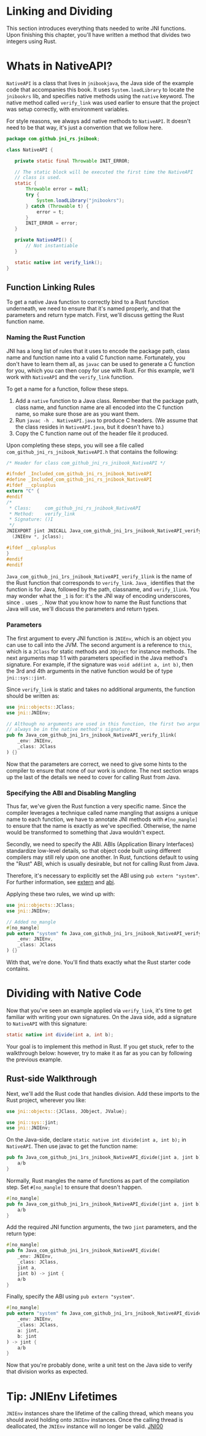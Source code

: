 # Linking and Dividing

This section introduces everything thats needed to write JNI functions. Upon
finishing this chapter, you'll have written a method that divides two integers
using Rust.

# Whats in NativeAPI?

`NativeAPI` is a class that lives in `jnibookjava`, the Java side of the example
code that accompanies this book. It uses `System.loadLibrary` to locate the
`jnibookrs` lib, and specifies native methods using the `native` keyword. The
native method called `verify_link` was used earlier to ensure that the project
was setup correctly, with environment variables.

For style reasons, we always add native methods to `NativeAPI`. It doesn't need
to be that way, it's just a convention that we follow here.

```java
package com.github.jni_rs.jnibook;

class NativeAPI {

   private static final Throwable INIT_ERROR;

   // The static block will be executed the first time the NativeAPI
   // class is used.
   static {
       Throwable error = null;
       try {
           System.loadLibrary("jnibookrs");
       } catch (Throwable t) {
           error = t;
       }
       INIT_ERROR = error;
   }

   private NativeAPI() {
       // Not instantiable
   }

   static native int verify_link();
}
```

## Function Linking Rules
To get a native Java function to correctly bind to a Rust function underneath,
we need to ensure that it's named properly, and that the parameters and return
type match. First, we'll discuss getting the Rust function name.

### Naming the Rust Function
JNI has a long list of rules that it uses to encode the package path, class name
and function name into a valid C function name. Fortunately, you don't have to
learn them all, as `javac` can be used to generate a C function for you, which
you can then copy for use with Rust. For this example, we'll work with
`NativeAPI` and the `verify_link` function.

To get a name for a function, follow these steps.

1. Add a `native` function to a Java class. Remember that the package path,
   class name, and function name are all encoded into the C function name, so
   make sure those are as you want them. 
2. Run `javac -h . NativeAPI.java` to produce C headers. (We assume that the
   class resides in `NativeAPI.java`, but it doesn't have to.)
3. Copy the C function name out of the header file it produced.

Upon completing these steps, you will see a file called
`com_github_jni_rs_jnibook_NativeAPI.h` that contains the following:

```c
/* Header for class com_github_jni_rs_jnibook_NativeAPI */

#ifndef _Included_com_github_jni_rs_jnibook_NativeAPI
#define _Included_com_github_jni_rs_jnibook_NativeAPI
#ifdef __cplusplus
extern "C" {
#endif
/*
 * Class:     com_github_jni_rs_jnibook_NativeAPI
 * Method:    verify_link
 * Signature: ()I
 */
JNIEXPORT jint JNICALL Java_com_github_jni_1rs_jnibook_NativeAPI_verify_1link
  (JNIEnv *, jclass);

#ifdef __cplusplus
}
#endif
#endif
```

`Java_com_github_jni_1rs_jnibook_NativeAPI_verify_1link` is the name of the Rust
function that corresponds to `verify_link`. `Java_` identifies that the function
is for Java, followed by the path, classname, and `verify_1link`. You may wonder
what the `_1` is for: it's the JNI way of encoding underscores, since `.` uses
`_`. Now that you know how to name the Rust functions that Java will use, we'll
discuss the parameters and return types.

### Parameters
The first argument to every JNI function is `JNIEnv`, which is an object you can
use to call into the JVM. The second argument is a reference to `this`, which is
a `JClass` for static methods and `JObject` for instance methods. The next
arguments map 1:1 with parameters specified in the Java method's signature. For
example, if the signature was `void add(int a, int b)`, then the 3rd and 4th
arguments in the native function would be of type `jni::sys::jint`.

Since `verify_link` is static and takes no additional arguments, the function
should be written as:

```rust
use jni::objects::JClass;
use jni::JNIEnv;

// Although no arguments are used in this function, the first two arguments must
// always be in the native method's signature.
pub fn Java_com_github_jni_1rs_jnibook_NativeAPI_verify_1link(
    _env: JNIEnv,
    _class: JClass
) {}
```

Now that the parameters are correct, we need to give some hints to the compiler
to ensure that none of our work is undone. The next section wraps up the last of
the details we need to cover for calling Rust from Java.

### Specifying the ABI and Disabling Mangling
Thus far, we've given the Rust function a very specific name. Since the compiler
leverages a technique called name mangling that assigns a unique name to each
function, we have to annotate JNI methods with `#[no_mangle]` to ensure that the
name is exactly as we've specified. Otherwise, the name would be transformed to
something that Java wouldn't expect.

Secondly, we need to specify the ABI. ABIs (Application Binary Interfaces)
standardize low-level details, so that object code built using different
compilers may still rely upon one another. In Rust, functions default to using
the "Rust" ABI, which is usually desirable, but not for calling Rust from Java.

Therefore, it's necessary to explicitly set the ABI using `pub extern "system"`.
For further information, see
[extern](https://doc.rust-lang.org/std/keyword.extern.html) and
[abi](https://doc.rust-lang.org/beta/reference/items/external-blocks.html#abi).

Applying these two rules, we wind up with:

```rust
use jni::objects::JClass;
use jni::JNIEnv;

// Added no_mangle
#[no_mangle]
pub extern "system" fn Java_com_github_jni_1rs_jnibook_NativeAPI_verify_1link(
    _env: JNIEnv,
    _class: JClass
) {}
```

With that, we're done. You'll find thats exactly what the Rust starter code
contains.

# Dividing with Native Code

Now that you've seen an example applied via `verify_link`, it's time to get
familiar with writing your own signatures. On the Java side, add a signature to
`NativeAPI` with this signature:

```java 
static native int divide(int a, int b);
```

Your goal is to implement this method in Rust. If you get stuck, refer to the
walkthrough below: however, try to make it as far as you can by following the
previous example.

## Rust-side Walkthrough

Next, we'll add the Rust code that handles division. Add these imports to the
Rust project, wherever you like:

```rust
use jni::objects::{JClass, JObject, JValue};

use jni::sys::jint;
use jni::JNIEnv;
```

On the Java-side, declare `static native int divide(int a, int b);` in
`NativeAPI`. Then use javac to get the function name:

```rust
pub fn Java_com_github_jni_1rs_jnibook_NativeAPI_divide(jint a, jint b) -> jint {
    a/b
}
```

Normally, Rust mangles the name of functions as part of the compilation step.
Set `#[no_mangle]` to ensure that doesn't happen.

```rust
#[no_mangle]
pub fn Java_com_github_jni_1rs_jnibook_NativeAPI_divide(jint a, jint b) -> jint {
    a/b
}
```

Add the required JNI function arguments, the two `jint` parameters, and the
return type:

```rust
#[no_mangle]
pub fn Java_com_github_jni_1rs_jnibook_NativeAPI_divide(
    _env: JNIEnv,
    _class: JClass,
    jint a, 
    jint b) -> jint {
    a/b
}
```

Finally, specify the ABI using `pub extern "system"`.

```rust
#[no_mangle] 
pub extern "system" fn Java_com_github_jni_1rs_jnibook_NativeAPI_divide(
    _env: JNIEnv,
    _class: JClass,
    a: jint,
    b: jint
) -> jint {
    a/b
}
```

Now that you're probably done, write a unit test on the Java side to verify that
division works as expected.

# Tip: JNIEnv Lifetimes

`JNIEnv` instances share the lifetime of the calling thread, which means you
should avoid holding onto `JNIEnv` instances. Once the calling thread is
deallocated, the `JNIEnv` instance will no longer be valid. [JNI00]

[JNI00]: https://docs.oracle.com/en/java/javase/11/docs/specs/jni/design.html
